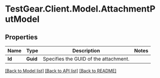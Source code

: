 # TestGear.Client.Model.AttachmentPutModel

## Properties

Name | Type | Description | Notes
------------ | ------------- | ------------- | -------------
**Id** | **Guid** | Specifies the GUID of the attachment. | 

[[Back to Model list]](../README.md#documentation-for-models) [[Back to API list]](../README.md#documentation-for-api-endpoints) [[Back to README]](../README.md)

